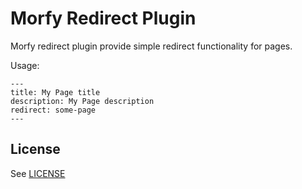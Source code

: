 # Morfy Redirect Plugin
Morfy redirect plugin provide simple redirect functionality for pages.

Usage:  
```
---
title: My Page title
description: My Page description
redirect: some-page
---
```

## License
See [LICENSE](https://github.com/morfy-cms/morfy-plugin-redirect/blob/master/LICENSE)
